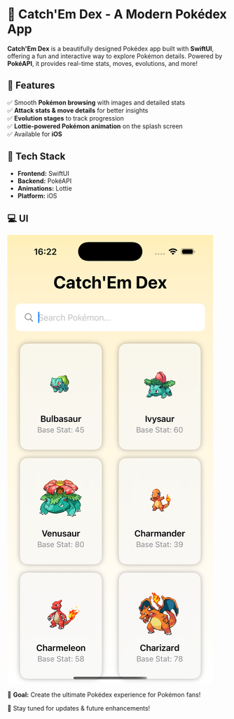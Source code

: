 # 📖 Catch'Em Dex - A Modern Pokédex App  

**Catch'Em Dex** is a beautifully designed Pokédex app built with **SwiftUI**, offering a fun and interactive way to explore Pokémon details. Powered by **PokéAPI**, it provides real-time stats, moves, evolutions, and more!  

## 🚀 Features  
✅ Smooth **Pokémon browsing** with images and detailed stats  
✅ **Attack stats & move details** for better insights  
✅ **Evolution stages** to track progression  
✅ **Lottie-powered Pokémon animation** on the splash screen  
✅ Available for **iOS**  

## 🔗 Tech Stack  
- **Frontend:** SwiftUI  
- **Backend:** PokéAPI  
- **Animations:** Lottie  
- **Platform:** iOS

## 💻 UI

<img src="https://raw.githubusercontent.com/developer-bhavesh/Catch-Em-Dex/refs/heads/main/UI/1.png" alt="UI">

🎯 **Goal:** Create the ultimate Pokédex experience for Pokémon fans!  

📌 Stay tuned for updates & future enhancements!  
